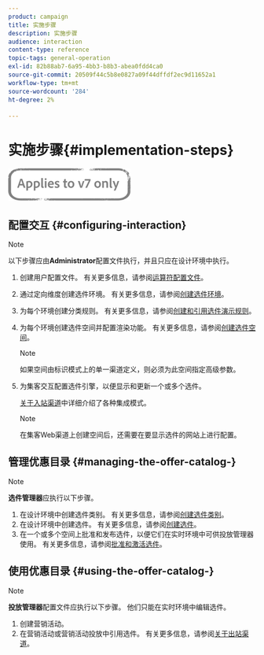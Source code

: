 ```yaml
---
product: campaign
title: 实施步骤
description: 实施步骤
audience: interaction
content-type: reference
topic-tags: general-operation
exl-id: 82b88ab7-6a95-4bb3-b8b3-abea0fdd4ca0
source-git-commit: 20509f44c5b8e0827a09f44dffdf2ec9d11652a1
workflow-type: tm+mt
source-wordcount: '284'
ht-degree: 2%

---
```


# 实施步骤{#implementation-steps}

![](../../assets/v7-only.svg)

## 配置交互 {#configuring-interaction}

>[!NOTE]
>
>以下步骤应由&#x200B;**Administrator**&#x200B;配置文件执行，并且只应在设计环境中执行。

1. 创建用户配置文件。 有关更多信息，请参阅[运算符配置文件](../../interaction/using/operator-profiles.md)。
1. 通过定向维度创建选件环境。 有关更多信息，请参阅[创建选件环境](../../interaction/using/live-design-environments.md#creating-an-offer-environment)。
1. 为每个环境创建分类规则。 有关更多信息，请参阅[创建和引用选件演示规则](../../interaction/using/managing-offer-presentation.md#creating-and-referencing-an-offer-presentation-rule)。
1. 为每个环境创建选件空间并配置渲染功能。 有关更多信息，请参阅[创建选件空间](../../interaction/using/creating-offer-spaces.md)。

   >[!NOTE]
   >
   >如果空间由标识模式上的单一渠道定义，则必须为此空间指定高级参数。

1. 为集客交互配置选件引擎，以便显示和更新一个或多个选件。

   [关于入站渠道](../../interaction/using/about-inbound-channels.md)中详细介绍了各种集成模式。

   >[!NOTE]
   >
   >在集客Web渠道上创建空间后，还需要在要显示选件的网站上进行配置。

## 管理优惠目录 {#managing-the-offer-catalog-}

>[!NOTE]
>
>**选件管理器**&#x200B;应执行以下步骤。

1. 在设计环境中创建选件类别。 有关更多信息，请参阅[创建选件类别](../../interaction/using/creating-offer-categories.md)。
1. 在设计环境中创建选件。 有关更多信息，请参阅[创建选件](../../interaction/using/creating-an-offer.md)。
1. 在一个或多个空间上批准和发布选件，以便它们在实时环境中可供投放管理器使用。 有关更多信息，请参阅[批准和激活选件](../../interaction/using/approving-and-activating-an-offer.md)。

## 使用优惠目录 {#using-the-offer-catalog-}

>[!NOTE]
>
>**投放管理器**&#x200B;配置文件应执行以下步骤。 他们只能在实时环境中编辑选件。

1. 创建营销活动。
1. 在营销活动或营销活动投放中引用选件。 有关更多信息，请参阅[关于出站渠道](../../interaction/using/about-outbound-channels.md)。
